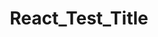 ---
layout: post
title: React_Test_Title
categories: [react]
tags: [react]
description: >
  [SelfStudy] About React 
invert_sidebar: false
---